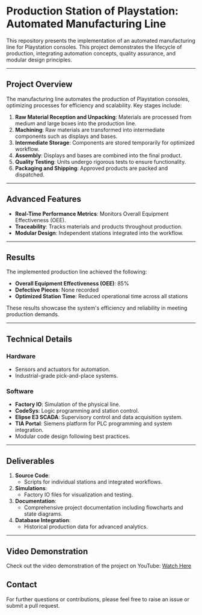 # Production Station of Playstation: Automated Manufacturing Line

This repository presents the implementation of an automated manufacturing line for Playstation consoles. This project demonstrates the lifecycle of production, integrating automation concepts, quality assurance, and modular design principles.

---

## Project Overview

The manufacturing line automates the production of Playstation consoles, optimizing processes for efficiency and scalability. Key stages include:

1. **Raw Material Reception and Unpacking**: Materials are processed from medium and large boxes into the production line.
2. **Machining**: Raw materials are transformed into intermediate components such as displays and bases.
3. **Intermediate Storage**: Components are stored temporarily for optimized workflow.
4. **Assembly**: Displays and bases are combined into the final product.
5. **Quality Testing**: Units undergo rigorous tests to ensure functionality.
6. **Packaging and Shipping**: Approved products are packed and dispatched.

---

## Advanced Features

- **Real-Time Performance Metrics**: Monitors Overall Equipment Effectiveness (OEE).
- **Traceability**: Tracks materials and products throughout production.
- **Modular Design**: Independent stations integrated into the workflow.

---

## Results

The implemented production line achieved the following:

- **Overall Equipment Effectiveness (OEE)**: 85%
- **Defective Pieces**: None recorded
- **Optimized Station Time**: Reduced operational time across all stations

These results showcase the system's efficiency and reliability in meeting production demands.

---

## Technical Details

### Hardware
- Sensors and actuators for automation.
- Industrial-grade pick-and-place systems.

### Software
- **Factory IO**: Simulation of the physical line.
- **CodeSys**: Logic programming and station control.
- **Elipse E3 SCADA**: Supervisory control and data acquisition system.
- **TIA Portal**: Siemens platform for PLC programming and system integration.
- Modular code design following best practices.

---

## Deliverables

1. **Source Code**:
   - Scripts for individual stations and integrated workflows.
2. **Simulations**:
   - Factory IO files for visualization and testing.
3. **Documentation**:
   - Comprehensive project documentation including flowcharts and state diagrams.
4. **Database Integration**:
   - Historical production data for advanced analytics.

---

## Video Demonstration

Check out the video demonstration of the project on YouTube: [Watch Here](https://youtu.be/d56pVB7cSeo)

## Contact

For further questions or contributions, please feel free to raise an issue or submit a pull request.

